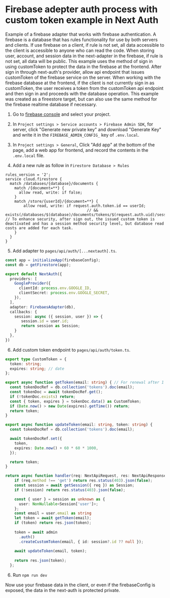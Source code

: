 # Firebase adepter auth process with custom token example in Next Auth

Example of a firebase adapter that works with firebase authentication. A firebase is a database that has rules functionality for use by both servers and clients. If use firebase on a client, if rule is not set, all data accessible to the client is accessible to anyone who can read the code. When storing user, account, and session data in the next-adapter in the firebase, if rule is not set, all data will be public. This example uses the method of sign in using customToken to protect the data in the firebase at the frontend. After sign in through next-auth's provider, allow api endpoint that issues customToken of the firebase service on the server. When working with the firebase database at the frontend, if the client is not currently sign in as customToken, the user receives a token from the customToken api endpoint and then sign in and proceeds with the database operation. This example was created as a fireestore target, but can also use the same method for the firebase realtime database if necessary.

1. Go to [firebase console](https://console.firebase.google.com/project) and select your project. 

2. In `Project settings > Service accounts > Firebase Admin SDK`, for server, click "Generate new private key" and download "Generate Key" and write it in the `FIREBASE_ADMIN_CONFIG_` key of `.env.local`.

3. In `Project settings > General`, Click "Add app" at the bottom of the page, add a web app for frontend, and record the contents in the `.env.local` file.

4. Add a new rule as follow in `Firestore Database > Rules`
```
rules_version = '2';
service cloud.firestore {
  match /databases/{database}/documents {
    match /{document=**} {
      allow read, write: if false;
    }
    match /store/{userId}/{document=**} {
    	allow read, write: if request.auth.token.id == userId;
      								// && exists(/databases/$(database)/documents/tokens/$(request.auth.uid)/sessions/$(request.auth.token.sessionToken)); // To enhance security, after sign out, the issued custom token is deactivated and has a session method security level, but database read costs are added for each task.
    }
  }
}
```

5. Add adapter to `pages/api/auth/[...nextauth].ts`.
```ts
const app = initializeApp(firebaseConfig);
const db = getFirestore(app);

export default NextAuth({
  providers: [
    GoogleProvider({
      clientId: process.env.GOOGLE_ID,
      clientSecret: process.env.GOOGLE_SECRET,
    }),
  ],
  adapter: FirebaesAdapter(db),
  callbacks: {
    session: async ({ session, user }) => {
       session.id = user.id;
       return session as Session;
    }
  },
})
```

6. Add custom token endpoint to `pages/api/auth/token.ts`.
```ts
export type CustomToken = {
  token: string;
  expires: string; // date
};

export async function getToken(email: string) { // For renewal after 1 hour, Always run in the order of getToken() > updateToken()
  const tokenDocRef = db.collection('tokens').doc(email);
  const tokenDoc = await tokenDocRef.get();
  if (!tokenDoc.exists) return;
  const { token, expires } = tokenDoc.data() as CustomToken;
  if (Date.now() > new Date(expires).getTime()) return;
  return token;
}

export async function updateToken(email: string, token: string) {
  const tokenDocRef = db.collection('tokens').doc(email);

  await tokenDocRef.set({
    token,
    expires: Date.now() + 60 * 60 * 1000,
  });

  return token;
}

return async function handler(req: NextApiRequest, res: NextApiResponse) {
    if (req.method !== 'get') return res.status(403).json(false);
    const session = await getSession({ req }) as Session;
    if (!session) return res.status(403).json(false);

    const { user } = session as unknown as {
      user: NonNullable<Session['user']>;
    };
    const email = user.email as string
    let token = await getToken(email);
    if (token) return res.json(token);
  
    token = await admin
      .auth()
      .createCustomToken(email, { id: session?.id ?? null });
    
    await updateToken(email, token);
  
    return res.json(token);
  };
```

6. Run `npm run dev`

Now use your firebase data in the client, or even if the firebaseConfig is exposed, the data in the next-auth is protected private.